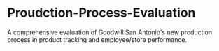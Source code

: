 # Proudction-Process-Evaluation
A comprehensive evaluation of Goodwill San Antonio's new production process in product tracking and employee/store performance.
